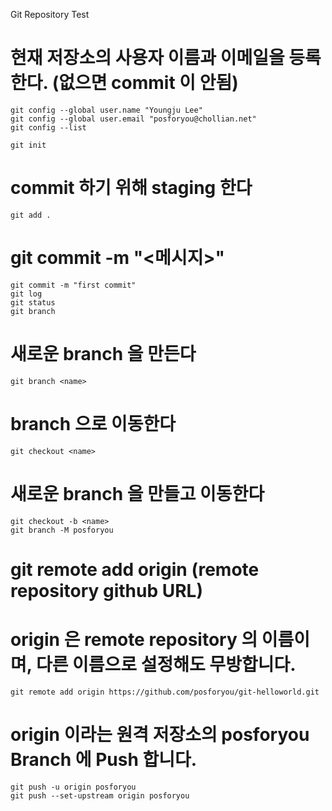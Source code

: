 Git Repository Test
# 현재 저장소의 사용자 이름과 이메일을 등록한다. (없으면 commit 이 안됨)
```
git config --global user.name "Youngju Lee"
git config --global user.email "posforyou@chollian.net"
git config --list
```
```
git init
```
# commit 하기 위해 staging 한다
```
git add .
```
# git commit -m "<메시지>"
```
git commit -m "first commit"
git log
git status
git branch
```
# 새로운 branch <name> 을 만든다
```
git branch <name>
```
# branch <name> 으로 이동한다
```
git checkout <name>
```
# 새로운 branch <name> 을 만들고 이동한다
```
git checkout -b <name>
git branch -M posforyou
```
# git remote add origin (remote repository github URL)
# origin 은 remote repository 의 이름이며, 다른 이름으로 설정해도 무방합니다.
```
git remote add origin https://github.com/posforyou/git-helloworld.git
```
# origin 이라는 원격 저장소의 posforyou Branch 에 Push 합니다.
```
git push -u origin posforyou
git push --set-upstream origin posforyou
```

